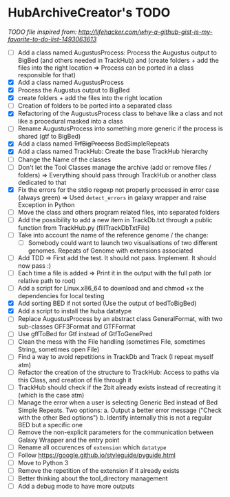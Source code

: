 # HubArchiveCreator's TODO

*TODO file inspired from: http://lifehacker.com/why-a-github-gist-is-my-favorite-to-do-list-1493063613*

- [ ] Add a class named AugustusProcess: Process the Augustus output to BigBed (and others needed in TrackHub) and (create folders + add the files into the right location => Process can be ported in a class responsible for that)
 - [x] Add a class named AugustusProcess
 - [x] Process the Augustus output to BigBed
 - [x] create folders + add the files into the right location
 - [ ] Creation of folders to be ported into a separated class
 - [x] Refactoring of the AugustusProcess class to behave like a class and not like a procedural masked into a class
 - [ ] Rename AugustusProcess into something more generic if the process is shared (gtf to BigBed)
- [x] Add a class named ~~TrfBigProcess~~ BedSimpleRepeats
- [x] Add a class named TrackHub: Create the base TrackHub hierarchy
- [ ] Change the Name of the classes
- [ ] Don't let the Tool Classes manage the archive (add or remove files / folders) => Everything should pass through TrackHub or another class dedicated to that
- [x] Fix the errors for the stdio regexp not properly processed in error case (always green) => Used `detect_errors` in  galaxy wrapper and raise Exception in Python
- [ ] Move the class and others program related files, into separated folders
- [ ] Add the possibility to add a new item in TrackDb.txt through a public function from TrackHub.py (fillTrackDbTxtFile)
- [ ] Take into account the name of the reference genome / the change:
  - [ ] Somebody could want to launch two visualisations of two different genomes. Repeats of Genome with extensions associated
- [ ] Add TDD => First add the test. It should not pass. Implement. It should now pass :)
- [ ] Each time a file is added => Print it in the output with the full path (or relative path to root)
- [ ] Add a script for Linux.x86_64 to download and and chmod +x the dependencies for local testing
- [x] Add sorting BED if not sorted (Use the output of bedToBigBed)
- [x] Add a script to install the huba datatype
- [ ] Replace AugustusProcess by an abstract class GeneralFormat, with two sub-classes GFF3Format and GTFFormat
- [ ] Use gffToBed for Gtf instead of GtfToGenePred
- [ ] Clean the mess with the File handling (sometimes File, sometimes String, sometimes open File)
- [ ] Find a way to avoid repetitions in TrackDb and Track (I repeat myself atm)
- [ ] Refactor the creation of the structure to TrackHub: Access to paths via this Class, and creation of file through it
- [ ] TrackHub should check if the 2bit already exists instead of recreating it (which is the case atm)
- [ ] Manage the error when a user is selecting Generic Bed instead of Bed Simple Repeats. Two options: a. Output a better error message ("Check with the other Bed options") b. Identify internally this is not a regular BED but a specific one
- [ ] Remove the non-explicit parameters for the communication between Galaxy Wrapper and the entry point
- [ ] Rename all occurences of `extension` which `datatype`
- [ ] Follow https://google.github.io/styleguide/pyguide.html
- [ ] Move to Python 3
- [ ] Remove the repetition of the extension if it already exists
- [ ] Better thinking about the tool_directory management
- [ ] Add a debug mode to have more outputs